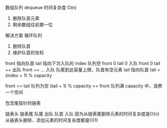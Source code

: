 数组队列 dequeue 时间复杂度 O(n)

1. 删除队首元素
2. 剩余数组往前挪一位

解决方案 循环队列

1. 删除队首
2. 维护队首的坐标

front 指向队首   tail 指向下次入队的 index
队列空 front 0  tail 0
入队   front 0  tail ++
出队   front ++ 
...
入队 队尾到达容量上限，队首有空元素  tail 指向队首  tail = (index + 1) % capacity

front == tail 队列为空
(tail + 1) % capacity == front 队列满
capacity 中，浪费一个空间


包含尾指针的链表

链表头             链表尾
队尾 出队           队首  入队 
因为从链表尾删除元素的时间复杂度是O(n)
从链表头删除、添加元素的时间复杂度都是O(1)